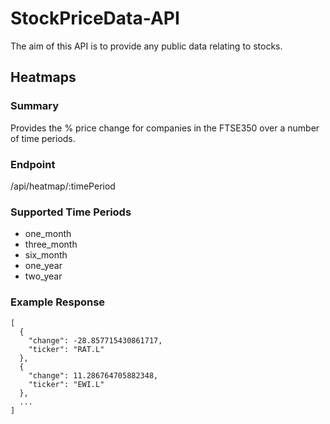 # StockPriceData-API

The aim of this API is to provide any public data relating to stocks.

## Heatmaps

### Summary

Provides the % price change for companies in the FTSE350 over a number of time periods.

### Endpoint

/api/heatmap/:timePeriod

### Supported Time Periods

- one_month
- three_month
- six_month
- one_year
- two_year

### Example Response

```
[
  {
    "change": -28.857715430861717,
    "ticker": "RAT.L"
  },
  {
    "change": 11.286764705882348,
    "ticker": "EWI.L"
  },
  ...
]
```
